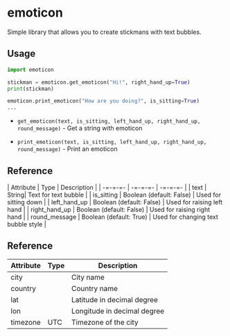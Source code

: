 # emoticon
Simple library that allows you to create stickmans with text bubbles.

## Usage
```py
import emoticon

stickman = emoticon.get_emoticon("Hi!", right_hand_up=True)
print(stickman)

emoticon.print_emoticon("How are you doing?", is_sitting=True)
...
```

- `get_emoticon(text, is_sitting, left_hand_up, right_hand_up, round_message)` - Get a string with emoticon

- `print_emoticon(text, is_sitting, left_hand_up, right_hand_up, round_message)` - Print an emoticon

## Reference
| Attribute | Type | Description |
| -=-=-=- | -=-=-=- | -=-=-=- |
| text | String| Text for text bubble |
| is_sitting | Boolean (default: False) | Used for sitting down |
| left_hand_up | Boolean (default: False) | Used for raising left hand |
| right_hand_up | Boolean (default: False) | Used for raising right hand |
| round_message | Boolean (default: True) | Used for changing text bubble style |

## Reference
| Attribute | Type | Description |
|-----|-----|-----|
| city | | City name |
| country | | Country name |
| lat | | Latitude in decimal degree |
| lon | | Longitude in decimal degree |
| timezone | UTC | Timezone of the city |
